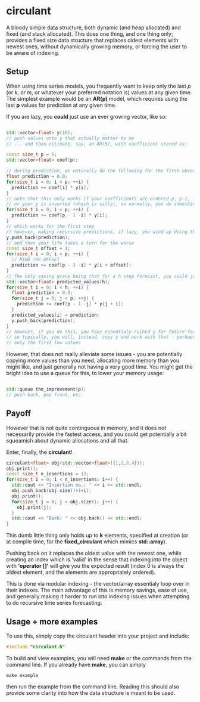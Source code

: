 # circulant

A bloody simple data structure, both dynamic (and heap allocated) and fixed (and stack allocated). 
This does one thing, and one thing only; provides a fixed size data structure that replaces oldest 
elements with newest ones, without dynamically growing memory, or forcing the user to be aware of indexing. 

## Setup

When using time series models, you frequently want to keep only the last *p* (or *k*, or *m*, or whatever your preferred notation is) 
values at any given time. The simplest example would be an **AR(p)** model, which requires using the last **p** values for prediction 
at any given time. 

If you are lazy, you **could** just use an ever growing vector, like so: 

``` cpp

std::vector<float> y(10);
// push values onto y that actually matter to me
// ... and then estimate, say, an AR(5), with coefficient stored as: 

const size_t p = 5;
std::vector<float> coef(p);

// during prediction, we naturally do the following for the first observation: 
float prediction = 0.0;
for(size_t i = 0; i < p; ++i) {
  prediction += coef[i] * y[i];
}
// note that this only works if your coefficients are ordered p, p-1, ..., 1, 
// or your y is inverted (which is silly), so normally, you do something more like
for(size_t i = 0; i < p; ++i) {
  prediction += coef[p - 1 -i] * y[i];
}
// which works for the first step
// however, making recursive predictions, if lazy, you wind up doing this: 
y.push_back(prediction);
// and then your life takes a turn for the worse 
const size_t offset = 1;
for(size_t i = 0; i < p; ++i) {
  // MIND THE OFFSET
  prediction += coef[p - 1 -i] * y[i + offset];
}
// the only saving grace being that for a h step forecast, you could just do: 
std::vector<float> predicted_values(h);
for(size_t i = 0; i < h; ++i) {
  float prediction = 0.0;
  for(size_t j = 0; j < p; ++j) {
    prediction += coef[p - 1 -j] * y[j + i];
  }
  predicted_values[i] = prediction;
  y.push_back(prediction);
}
// however, if you do this, you have essentialy ruined y for future forecasting 
// so typically, you will, instead, copy y and work with that - perhaps copying 
// only the first few values 
```

However, that does not really alleviate some issues - you are potentially copying more values
than you need, allocating more memory than you might like, and just generally not having a very 
good time. You might get the bright idea to use a queue for this, to lower your memory usage: 

``` cpp

std::queue the_improvement(p);
// push back, pop front, etc.
```

## Payoff

However that is not quite continguous in memory, and it does not necessarily provide the fastest 
access, and you could get potentially a bit squeamish about dynamic allocations and all that. 

Enter, finally, the **circulant**! 

``` cpp
circulant<float> obj(std::vector<float>({1,2,3,4}));
obj.print();
const size_t n_insertions = 13;
for(size_t i = 0; i < n_insertions; i++) {
  std::cout << "Insertion no.: " << i << std::endl;
  obj.push_back(obj.size()+1+i);
  obj.print();
  for(size_t j = 0; j < obj.size(); j++) {
    obj.print(j);
  }
  std::cout << "Back: " << obj.back() << std::endl;
}
```

This dumb little thing only holds up to **k** elements, specified at creation (or 
at compile time, for the **fixed_circulant** which mimics **std::array**). 

Pushing back on it replaces the oldest value with the newest one, while creating an index which is 
'valid' in the sense that indexing into the object with **'operator []'** will give you the 
expected result (index 0 is always the oldest element, and the elements are appropriately ordered). 

This is done via modular indexing - the vector/array essentialy loop over in their indexes. 
The main advantage of this is memory savings, ease of use, and generally making it harder 
to run into indexing issues when attempting to do recursive time series forecasting. 

## Usage + more examples

To use this, simply copy the circulant header into your project and include: 

``` cpp
#include "circulant.h"
```

To build and view examples, you will need **make** or the commands from the command line. 
If you already have **make**, you can simply 

```
make example
```

then run the example from the command line. Reading this should also provide some clarity into 
how the data structure is meant to be used. 
